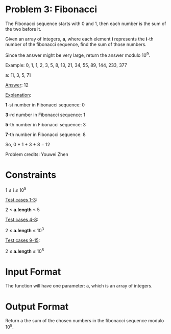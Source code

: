 # Problem 3: Fibonacci

The Fibonacci sequence starts with 0 and 1, then each number is the sum of the two before it. 

Given an array of integers, **a**, where each element **i** represents the **i**-th number of the fibonacci sequence, find the sum of those numbers.

Since the answer might be very large, return the answer modulo 10<sup>9</sup>.

Example: 0, 1, 1, 2, 3, 5, 8, 13, 21, 34, 55, 89, 144, 233, 377

a: [1, 3, 5, 7]

<u>Answer</u>: 12

<u>Explanation</u>:

**1**-st number in Fibonacci sequence: 0

**3**-rd number in Fibonacci sequence: 1

**5**-th number in Fibonacci sequence: 3

**7**-th number in Fibonacci sequence: 8

So, 0 + 1 + 3 + 8 = 12

Problem credits: Youwei Zhen

# Constraints

1 $\leq$ **i** $\leq$ 10<sup>5</sup>

<u>Test cases 1-3</u>:

2 $\leq$ **a.length** $\leq$ 5

<u>Test cases 4-8</u>:

2 $\leq$ **a.length** $\leq$ 10<sup>3</sup>

<u>Test cases 9-15</u>:

2 $\leq$ **a.length** $\leq$ 10<sup>8</sup>

# Input Format
The function will have one parameter: a, which is an array of integers.

# Output Format
Return a the sum of the chosen numbers in the fibonacci sequence modulo 10<sup>9</sup>.